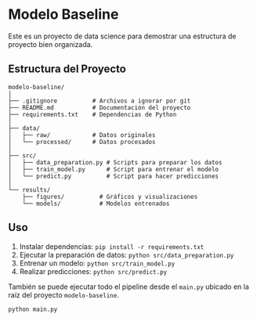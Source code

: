 # Modelo Baseline

Este es un proyecto de data science para demostrar una estructura de proyecto bien organizada.

## Estructura del Proyecto

```
modelo-baseline/
│
├── .gitignore          # Archivos a ignorar por git
├── README.md           # Documentación del proyecto
├── requirements.txt    # Dependencias de Python
│
├── data/
│   ├── raw/            # Datos originales
│   └── processed/      # Datos procesados
│
├── src/
│   ├── data_preparation.py # Scripts para preparar los datos
│   ├── train_model.py      # Script para entrenar el modelo
│   └── predict.py          # Script para hacer predicciones
│
└── results/
    ├── figures/          # Gráficos y visualizaciones
    └── models/           # Modelos entrenados
```

## Uso

1.  Instalar dependencias: `pip install -r requirements.txt`
2.  Ejecutar la preparación de datos: `python src/data_preparation.py`
3.  Entrenar un modelo: `python src/train_model.py`
4.  Realizar predicciones: `python src/predict.py`

También se puede ejecutar todo el pipeline desde el `main.py` ubicado en la raíz del proyecto `modelo-baseline`.

`python main.py`
